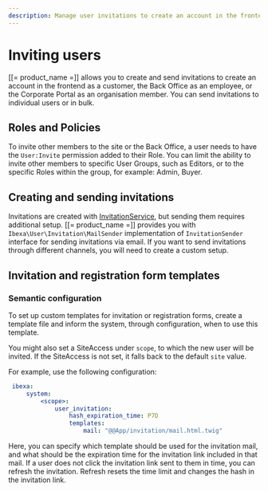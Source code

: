 ```yaml
---
description: Manage user invitations to create an account in the frontend or the Back Office.
---
```


# Inviting users

[[= product_name =]] allows you to create and send invitations to create an account in
the frontend as a customer, the Back Office as an employee, or the Corporate Portal as an organisation member.
You can send invitations to individual users or in bulk.

## Roles and Policies

To invite other members to the site or the Back Office, a user needs to have the `User:Invite` permission added to their Role.
You can limit the ability to invite other members to specific User Groups, 
such as Editors, or to the specific Roles within the group, for example: Admin, Buyer.

## Creating and sending invitations

Invitations are created with [InvitationService](../../api/php_api/php_api_reference/classes/Ibexa-Contracts-User-Invitation-InvitationService.html),
but sending them requires additional setup.
[[= product_name =]] provides you with `Ibexa\User\Invitation\MailSender` implementation of
`InvitationSender` interface for sending invitations via email.
If you want to send invitations through different channels, you will need to create a custom setup.

## Invitation and registration form templates

### Semantic configuration

To set up custom templates for invitation or registration forms,
create a template file and inform the system, through configuration, when to use this template.

You might also set a SiteAccess under `scope`, to which the new user will be invited.
If the SiteAccess is not set, it falls back to the default `site` value.

For example, use the following configuration:

```yaml
 ibexa:
     system:
         <scope>:
             user_invitation:
                 hash_expiration_time: P7D
                 templates:
                     mail: "@@App/invitation/mail.html.twig"
```

Here, you can specify which template should be used for the invitation mail,
and what should be the expiration time for the invitation link included in that mail.
If a user does not click the invitation link sent to them in time, you can refresh the invitation.
Refresh resets the time limit and changes the hash in the invitation link.

